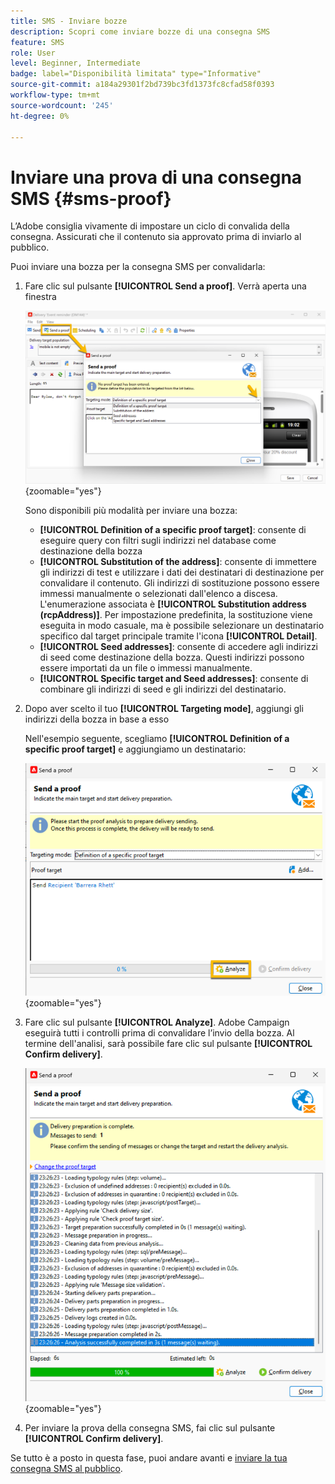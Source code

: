 ```yaml
---
title: SMS - Inviare bozze
description: Scopri come inviare bozze di una consegna SMS
feature: SMS
role: User
level: Beginner, Intermediate
badge: label="Disponibilità limitata" type="Informative"
source-git-commit: a184a29301f2bd739bc3fd1373fc8cfad58f0393
workflow-type: tm+mt
source-wordcount: '245'
ht-degree: 0%

---
```



# Inviare una prova di una consegna SMS {#sms-proof}

L’Adobe consiglia vivamente di impostare un ciclo di convalida della consegna. Assicurati che il contenuto sia approvato prima di inviarlo al pubblico.

Puoi inviare una bozza per la consegna SMS per convalidarla:

1. Fare clic sul pulsante **[!UICONTROL Send a proof]**. Verrà aperta una finestra

   ![](assets/proof_targeting.png){zoomable="yes"}

   Sono disponibili più modalità per inviare una bozza:

   * **[!UICONTROL Definition of a specific proof target]**: consente di eseguire query con filtri sugli indirizzi nel database come destinazione della bozza
   * **[!UICONTROL Substitution of the address]**: consente di immettere gli indirizzi di test e utilizzare i dati dei destinatari di destinazione per convalidare il contenuto. Gli indirizzi di sostituzione possono essere immessi manualmente o selezionati dall&#39;elenco a discesa. L&#39;enumerazione associata è **[!UICONTROL Substitution address (rcpAddress)]**.
Per impostazione predefinita, la sostituzione viene eseguita in modo casuale, ma è possibile selezionare un destinatario specifico dal target principale tramite l&#39;icona **[!UICONTROL Detail]**.
   * **[!UICONTROL Seed addresses]**: consente di accedere agli indirizzi di seed come destinazione della bozza. Questi indirizzi possono essere importati da un file o immessi manualmente.
   * **[!UICONTROL Specific target and Seed addresses]**: consente di combinare gli indirizzi di seed e gli indirizzi del destinatario.

1. Dopo aver scelto il tuo **[!UICONTROL Targeting mode]**, aggiungi gli indirizzi della bozza in base a esso

   Nell&#39;esempio seguente, scegliamo **[!UICONTROL Definition of a specific proof target]** e aggiungiamo un destinatario:

   ![](assets/proof_recipient.png){zoomable="yes"}

1. Fare clic sul pulsante **[!UICONTROL Analyze]**.
Adobe Campaign eseguirà tutti i controlli prima di convalidare l’invio della bozza. Al termine dell&#39;analisi, sarà possibile fare clic sul pulsante **[!UICONTROL Confirm delivery]**.

   ![](assets/proof_analyze.png){zoomable="yes"}

1. Per inviare la prova della consegna SMS, fai clic sul pulsante **[!UICONTROL Confirm delivery]**.

Se tutto è a posto in questa fase, puoi andare avanti e [inviare la tua consegna SMS al pubblico](sms-audience.md).
